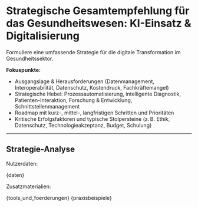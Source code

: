 <!-- gesamtstrategie.md -->
# Strategische Gesamtempfehlung für das Gesundheitswesen: KI-Einsatz & Digitalisierung

Formuliere eine umfassende Strategie für die digitale Transformation im Gesundheitssektor.

**Fokuspunkte:**
- Ausgangslage & Herausforderungen (Datenmanagement, Interoperabilität, Datenschutz, Kostendruck, Fachkräftemangel)
- Strategische Hebel: Prozessautomatisierung, intelligente Diagnostik, Patienten-Interaktion, Forschung & Entwicklung, Schnittstellenmanagement
- Roadmap mit kurz-, mittel-, langfristigen Schritten und Prioritäten
- Kritische Erfolgsfaktoren und typische Stolpersteine (z. B. Ethik, Datenschutz, Technologieakzeptanz, Budget, Schulung)

---

## Strategie-Analyse

Nutzerdaten:

{daten}

Zusatzmaterialien:

{tools_und_foerderungen}
{praxisbeispiele}
